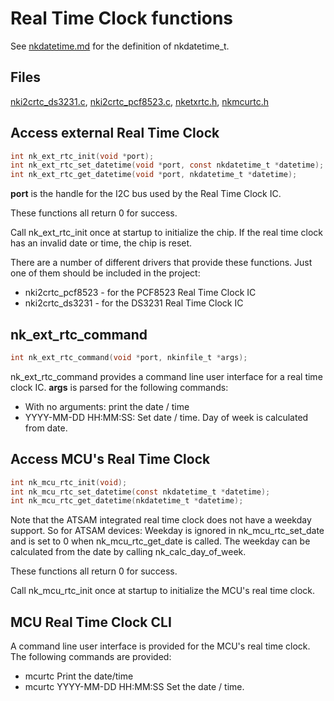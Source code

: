 # Real Time Clock functions

See [nkdatetime.md](nkdatetime.md) for the definition of nkdatetime_t.

## Files

[nki2crtc_ds3231.c](../src/nki2crtc_ds3231.c),
[nki2crtc_pcf8523.c](../src/nki2crtc_pcf8523.c),
[nketxrtc.h](../inc/nkextrtc.h),
[nkmcurtc.h](../inc/nkmcurtc.h)

## Access external Real Time Clock

~~~c
int nk_ext_rtc_init(void *port);
int nk_ext_rtc_set_datetime(void *port, const nkdatetime_t *datetime);
int nk_ext_rtc_get_datetime(void *port, nkdatetime_t *datetime);
~~~

__port__ is the handle for the I2C bus used by the Real Time Clock IC.

These functions all return 0 for success.

Call nk_ext_rtc_init once at startup to initialize the chip.  If the real
time clock has an invalid date or time, the chip is reset.

There are a number of different drivers that provide these functions.  Just
one of them should be included in the project:

* nki2crtc_pcf8523 - for the PCF8523 Real Time Clock IC
* nki2crtc_ds3231 - for the DS3231 Real Time Clock IC

## nk_ext_rtc_command

~~~c
int nk_ext_rtc_command(void *port, nkinfile_t *args);
~~~

nk_ext_rtc_command provides a command line user interface for a real time
clock IC.  __args__ is parsed for the following commands:

* With no arguments: print the date / time
* YYYY-MM-DD HH:MM:SS: Set date / time.  Day of week is calculated from date.

## Access MCU's Real Time Clock

~~~c
int nk_mcu_rtc_init(void);
int nk_mcu_rtc_set_datetime(const nkdatetime_t *datetime);
int nk_mcu_rtc_get_datetime(nkdatetime_t *datetime);
~~~

Note that the ATSAM integrated real time clock does not have a weekday
support.  So for ATSAM devices: Weekday is ignored in nk_mcu_rtc_set_date
and is set to 0 when nk_mcu_rtc_get_date is called.  The weekday can be
calculated from the date by calling nk_calc_day_of_week.

These functions all return 0 for success.

Call nk_mcu_rtc_init once at startup to initialize the MCU's real time
clock.

## MCU Real Time Clock CLI

A command line user interface is provided for the MCU's real time clock. 
The following commands are provided:

* mcurtc   Print the date/time
* mcurtc YYYY-MM-DD HH:MM:SS  Set the date / time.
